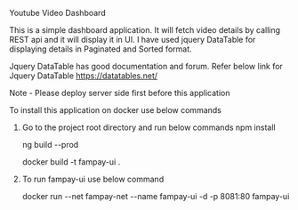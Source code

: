 Youtube Video Dashboard

This is a simple dashboard application.
It will fetch video details by calling REST api and it will display it in UI.
I have used jquery DataTable for displaying details in Paginated and Sorted format.

Jquery DataTable has good documentation and forum.
Refer below link for Jquery DataTable
https://datatables.net/


Note - Please deploy server side first before this application

To install this application on docker use below commands
1. Go to the project root directory and run below commands
    npm install

    ng build --prod

    docker build -t fampay-ui .

2. To run fampay-ui use below command

    docker run --net fampay-net --name fampay-ui -d -p 8081:80 fampay-ui